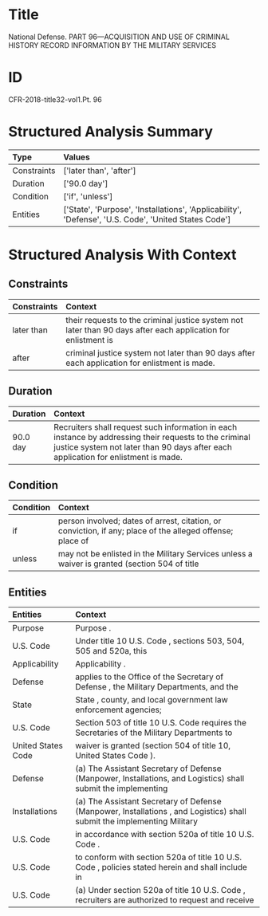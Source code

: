 # Title

 National Defense. PART 96—ACQUISITION AND USE OF CRIMINAL HISTORY RECORD INFORMATION BY THE MILITARY SERVICES


# ID

 CFR-2018-title32-vol1.Pt. 96


# Structured Analysis Summary

| Type        | Values                                                                                               |
|:------------|:-----------------------------------------------------------------------------------------------------|
| Constraints | ['later than', 'after']                                                                              |
| Duration    | ['90.0 day']                                                                                         |
| Condition   | ['if', 'unless']                                                                                     |
| Entities    | ['State', 'Purpose', 'Installations', 'Applicability', 'Defense', 'U.S. Code', 'United States Code'] |


# Structured Analysis With Context

 


## Constraints

| Constraints   | Context                                                                                                       |
|:--------------|:--------------------------------------------------------------------------------------------------------------|
| later than    | their requests to the criminal justice system not later than 90 days after each application for enlistment is |
| after         | criminal justice system not later than 90 days after  each application for enlistment is made.                |


## Duration

| Duration   | Context                                                                                                                                                                                      |
|:-----------|:---------------------------------------------------------------------------------------------------------------------------------------------------------------------------------------------|
| 90.0 day   | Recruiters shall request such information in each instance by addressing their requests to the criminal justice system not later than 90 days after each application for enlistment is made. |


## Condition

| Condition   | Context                                                                                                   |
|:------------|:----------------------------------------------------------------------------------------------------------|
| if          | person involved; dates of arrest, citation, or conviction, if any; place of the alleged offense; place of |
| unless      | may not be enlisted in the Military Services unless a waiver is granted (section 504 of title             |


## Entities

| Entities           | Context                                                                                                                  |
|:-------------------|:-------------------------------------------------------------------------------------------------------------------------|
| Purpose            | Purpose .                                                                                                                |
| U.S. Code          | Under title 10  U.S. Code , sections 503, 504, 505 and 520a, this                                                        |
| Applicability      | Applicability .                                                                                                          |
| Defense            | applies to the Office of the Secretary of Defense , the Military Departments, and the                                    |
| State              | State , county, and local government law enforcement agencies;                                                           |
| U.S. Code          | Section 503 of title 10  U.S. Code requires the Secretaries of the Military Departments to                               |
| United States Code | waiver is granted (section 504 of title 10, United States Code ).                                                        |
| Defense            | (a) The Assistant Secretary of  Defense (Manpower, Installations, and Logistics) shall submit the implementing           |
| Installations      | (a) The Assistant Secretary of Defense (Manpower,  Installations , and Logistics) shall submit the implementing Military |
| U.S. Code          | in accordance with section 520a of title 10 U.S. Code .                                                                  |
| U.S. Code          | to conform with section 520a of title 10 U.S. Code , policies stated herein and shall include in                         |
| U.S. Code          | (a) Under section 520a of title 10  U.S. Code , recruiters are authorized to request and receive                         |


